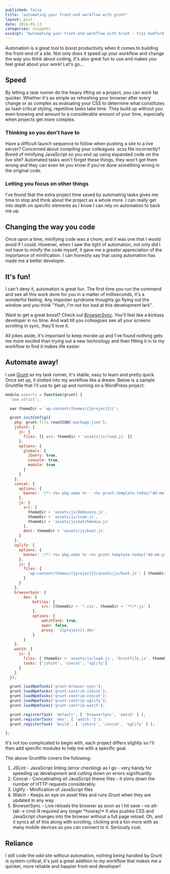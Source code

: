 ```yaml
---
published: false
title: "automating your front-end workflow with grunt"
layout: post
date: 2014-05-13
categories: snippets
excerpt: "Automating your front-end workflow with Grunt - trys mudford. front-end developer in Sussex"
---
```


Automation is a great tool to boost productivity when it comes to building the front-end of a site. Not only does it speed up your workflow and change the way you think about coding, it's also great fun to use and makes you feel great about your work! Let's go...

## Speed
By letting a task runner do the heavy lifting on a project, you can work far quicker. Whether it's as simple as refreshing your browser after every change or as complex as evaluating your CSS to determine what constitutes as load-critical styling, repetitive tasks take time. They build up without you even knowing and amount to a considerable amount of your time, especially when projects get more complex.

### Thinking so you don't have to
Have a difficult launch sequence to follow when pushing a site to a live server? Concerned about compiling your colleagues .scss file incorrectly? Bored of minifying JavaScript so you end up using expanded code on the live site? Automated tasks won't forget these things, they won't get them wrong and they can even let you know if you've done something wrong in the original code.

### Letting you focus on other things
I've found that the extra project time saved by automating tasks gives me time to stop and think about the project as a whole more. I can really get into depth on specific elements as I know I can rely on automation to back me up.

## Changing the way you code
Once upon a time, minifying code was a chore, and it was one that I would avoid if I could. However, when I saw the light of automation, not only did I not have to minify the code myself, it gave me a greater appreciation of the importance of minification. I can honestly say that using automation has made me a better developer.

## It's fun!
I can't deny it, automation is great fun. The first time you run the command and see all this work done for you in a matter of milliseconds, it's a wonderful feeling. Any imposter syndrome thoughts go flying out the window and you think "Yeah, I'm not too bad at this development lark".

Want to get a great boost? Check out [BrowserSync](http://www.browsersync.io/ "Epicosity defined."). You'll feel like a kickass developer in no time. And wait till you colleagues see all your screens scrolling in sync, they'll love it.

All jokes aside, it's important to keep morale up and I've found nothing gets me more excited than trying out a new technology and then fitting it in to my workflow to find it makes life easier.

## Automate away!
I use [Grunt](http://gruntjs.com) as my task runner, it's stable, easy to learn and pretty quick. Once set up, it slotted into my workflow like a dream. Below is a sample Gruntfile that I'll use to get up and running on a WordPress project:

```javascript
module.exports = function(grunt) {
  'use strict';

  var themeDir = 'wp-content/themes/{{project}}/';

  grunt.initConfig({
    pkg: grunt.file.readJSON('package.json'),
    jshint: {
      js: {
        files: [{ src: themeDir + 'assets/js/load.js' }]
      },
      options: {
        globals: {
          jQuery: true,
          console: true,
          module: true
        }
      }
    },
    concat: {
      options: {
        banner: '/*! <%= pkg.name %> - <%= grunt.template.today("dd-mm-yyyy") %> - concatenated */\n'
      },
      js: {
        src: [
          themeDir + 'assets/js/debounce.js',
          themeDir + 'assets/js/load.js',
          themeDir + 'assets/js/matchmedia.js'
        ],
        dest: themeDir + 'assets/js/boot.js'
      }
    },
    uglify: {
      options: {
        banner: '/*! <%= pkg.name %> <%= grunt.template.today("dd-mm-yyyy") %> - minified */\n'
      },
      js: {
        files: {
          'wp-content/themes/{{project}}/assets/js/boot.js': [ themeDir + 'assets/js/boot.js' ]
        }
      }
    },
    browserSync: {
        dev: {
            bsFiles: {
                src: [themeDir + '*.css', themeDir + '**/*.js' ]
            },
            options: {
                watchTask: true,
                open: false,
                proxy: '{{project}}.dev'
            }
        }
    },
    watch: {
      js: {
        files: [ themeDir + 'assets/js/load.js', 'Gruntfile.js', themeDir + 'style.css' ],
        tasks: ['jshint', 'concat', 'uglify']
      }
    }
  });

  grunt.loadNpmTasks('grunt-browser-sync');
  grunt.loadNpmTasks('grunt-contrib-jshint');
  grunt.loadNpmTasks('grunt-contrib-concat');
  grunt.loadNpmTasks('grunt-contrib-uglify');
  grunt.loadNpmTasks('grunt-contrib-watch');

  grunt.registerTask( 'default', [ 'browserSync', 'watch' ] );
  grunt.registerTask( 'dev', [ 'watch '] );
  grunt.registerTask( 'build', [ 'jshint', 'concat', 'uglify' ] );

};
```

It's not too complicated to begin with, each project differs slightly so I'll then add specific modules to help me with a specific goal.

The above Gruntfile covers the following:
1. JSLint - JavaScript linting (error checking) as I go - very handy for speeding up development and cutting down on errors significantly.
2. Concat - Concatinating all JavaScript theme files - it slims down the number of HTTP requests considerably.
3. Uglify - Minification of JavaScript files
4. Watch - Keeps an eye on asset files and runs Grunt when they are updated in any way.
5. BrowserSync - Live reloads the browser as soon as I hit save - no alt-tab -> cmd-R required any longer \*hooray!\* It also pushes CSS and JavaScript changes into the browser without a full page reload. Oh, and it syncs all of this along with scrolling, clicking and a ton more with as many mobile devices as you can connect to it. Seriously cool.

## Reliance
I still code the odd site without automation, nothing being handled by Grunt is system-critical, it's just a great addition to my workflow that makes me a quicker, more reliable and happier front-end developer!

